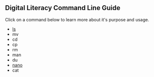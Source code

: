 ## Digital Literacy Command Line Guide

Click on a command below to learn more about it's purpose and usage.

* [ls](ls.md)
* mv
* cd
* cp
* rm
* man
* du
* [nano](nano.md)
* cat
